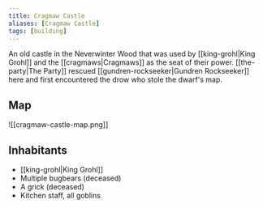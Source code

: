 ```yaml
---
title: Cragmaw Castle
aliases: [Cragmaw Castle]
tags: [building]
---
```

An old castle in the Neverwinter Wood that was used by [[king-grohl|King Grohl]] and the [[cragmaws|Cragmaws]] as the seat of their power. [[the-party|The Party]] rescued [[gundren-rockseeker|Gundren Rockseeker]] here and first encountered the drow who stole the dwarf's map.

## Map
![[cragmaw-castle-map.png]]

## Inhabitants
- [[king-grohl|King Grohl]]
- Multiple bugbears (deceased)
- A grick (deceased)
- Kitchen staff, all goblins